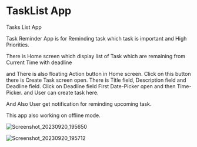 # TaskList App
Tasks List App

Task Reminder App is for Reminding task which task is important and High Priorities.

There is Home screen which display list of Task which are remaining from Current Time with deadline

and There is also floating Action button in Home screen. Click on this button there is Create Task screen open. There is Title field, Description field and Deadline field. Click on Deadline field First Date-Picker open and then Time-Picker. and User can create task here.

And Also User get notification for reminding upcoming task.

This app also working on offline mode.

![Screenshot_20230920_195650](https://github.com/Arti192/Task/assets/135823489/ee9228a2-faaf-4aea-910b-07e87bbb259a)


![Screenshot_20230920_195712](https://github.com/Arti192/Task/assets/135823489/cc35a576-11d9-4e14-a091-c7fddbdd0c5b)
